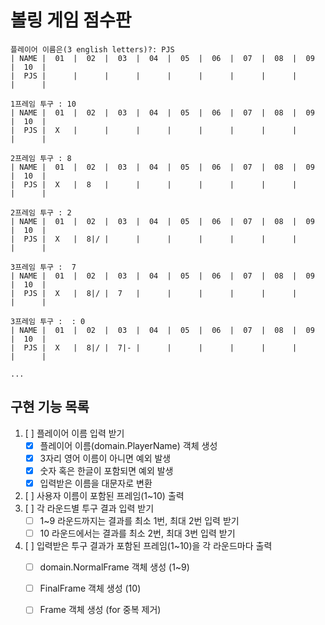 # 볼링 게임 점수판
~~~
플레이어 이름은(3 english letters)?: PJS
| NAME |  01  |  02  |  03  |  04  |  05  |  06  |  07  |  08  |  09  |  10  |
|  PJS |      |      |      |      |      |      |      |      |      |      |

1프레임 투구 : 10
| NAME |  01  |  02  |  03  |  04  |  05  |  06  |  07  |  08  |  09  |  10  |
|  PJS |  X   |      |      |      |      |      |      |      |      |      |

2프레임 투구 : 8
| NAME |  01  |  02  |  03  |  04  |  05  |  06  |  07  |  08  |  09  |  10  |
|  PJS |  X   |  8   |      |      |      |      |      |      |      |      |

2프레임 투구 : 2
| NAME |  01  |  02  |  03  |  04  |  05  |  06  |  07  |  08  |  09  |  10  |
|  PJS |  X   |  8|/ |      |      |      |      |      |      |      |      |

3프레임 투구 :  7
| NAME |  01  |  02  |  03  |  04  |  05  |  06  |  07  |  08  |  09  |  10  |
|  PJS |  X   |  8|/ |  7   |      |      |      |      |      |      |      |

3프레임 투구 :  : 0
| NAME |  01  |  02  |  03  |  04  |  05  |  06  |  07  |  08  |  09  |  10  |
|  PJS |  X   |  8|/ |  7|- |      |      |      |      |      |      |      |

...
~~~

## 구현 기능 목록

1. [ ] 플레이어 이름 입력 받기
    - [x] 플레이어 이름(domain.PlayerName) 객체 생성
    - [x] 3자리 영어 이름이 아니면 예외 발생
    - [x] 숫자 혹은 한글이 포함되면 예외 발생
    - [x] 입력받은 이름을 대문자로 변환
2. [ ] 사용자 이름이 포함된 프레임(1~10) 출력
3. [ ] 각 라운드별 투구 결과 입력 받기
    - [ ] 1~9 라운드까지는 결과를 최소 1번, 최대 2번 입력 받기
    - [ ] 10 라운드에서는 결과를 최소 2번, 최대 3번 입력 받기
4. [ ] 입력받은 투구 결과가 포함된 프레임(1~10)을 각 라운드마다 출력
    - [ ] domain.NormalFrame 객체 생성 (1~9)
    - [ ] FinalFrame 객체 생성 (10)
    - [ ] Frame 객체 생성 (for 중복 제거)


